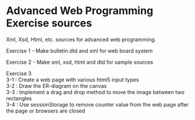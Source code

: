 # Advanced Web Programming Exercise sources

Xml, Xsd, Html, etc. sources for advanced web programming.

Exercise 1 - Make bulletin.dtd and xml for web board system

Exercise 2 - Make xml, xsd, html and dtd for sample sources

Exercise 3  
3-1 : Create a web page with various html5 input types  
3-2 : Draw the ER-diagram on the canvas  
3-3 : Implement a drag and drop method to move the image between two rectangles  
3-4 : Use sessionStorage to remove counter value from the web page after the page or browsers are closed  
